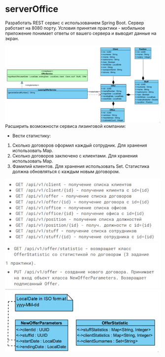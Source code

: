 # serverOffice
Разработать REST сервис с использованием Spring Boot. Сервер работает на 8080 порту. Условия принятия практики - мобильное приложение понимает ответы от вашего сервера и выводит данные на экран.
 
![Рис 1.1 - Классы - модели](/src/main/resources/templates/images/1.png)
Расширить возможности сервиса лизинговой компании:
-	Вести статистику:
1.	Сколько договоров оформил каждый сотрудник. Для хранения использовать Map.
2.	Сколько договоров заключено с клиентами. Для хранения использовать Map.
3.	Фамилий клиентов. Для хранения использовать Set.
Статистика должна обновляться с каждым новым договором.
 
![Рис 1.2 - Endpoint 1](/src/main/resources/templates/images/2.png)
![Рис. 1.3 - Endpoint 2](/src/main/resources/templates/images/3.png)
![Рис. 1.2 - Классы DTO](src/main/resources/templates/images/4.png) 
